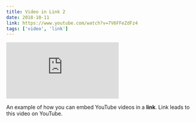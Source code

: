```yaml
---
title: Video in Link 2
date: 2018-10-11
link: https://www.youtube.com/watch?v=7V6FFeZdFz4
tags: ['video', 'link']
---
```


<Embed
  src="https://www.youtube.com/embed/7V6FFeZdFz4"
/>

An example of how you can embed YouTube videos in a **link**. Link leads to this video on YouTube.
